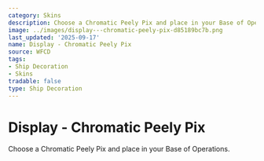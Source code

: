 ```yaml
---
category: Skins
description: Choose a Chromatic Peely Pix and place in your Base of Operations.
image: ../images/display---chromatic-peely-pix-d85189bc7b.png
last_updated: '2025-09-17'
name: Display - Chromatic Peely Pix
source: WFCD
tags:
- Ship Decoration
- Skins
tradable: false
type: Ship Decoration
---
```


# Display - Chromatic Peely Pix

Choose a Chromatic Peely Pix and place in your Base of Operations.


